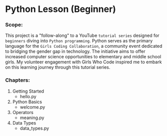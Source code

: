 # Python Lesson (Beginner)

### Scope:
This project is a "follow-along" to a YouTube `tutorial series` designed for `beginners` diving into `Python programming`. Python serves as the primary language for the `Girls Coding Collaboration`, a community event dedicated to bridging the gender gap in technology. The initiative aims to offer increased computer science opportunities to elementary and middle school girls. My volunteer engagement with Girls Who Code inspired me to embark on this learning journey through this tutorial series.

### Chapters:
1. Getting Started
    - hello.py
2. Python Basics
    - welcome.py
3. Operators
    - meaning.py
4. Data Types
    - data_types.py